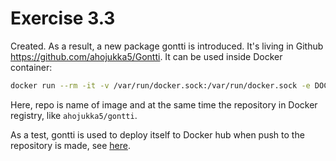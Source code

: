 # Exercise 3.3

Created. As a result, a new package gontti is introduced. It's living in Github <https://github.com/ahojukka5/Gontti>. It can be used inside Docker container:

```bash
docker run --rm -it -v /var/run/docker.sock:/var/run/docker.sock -e DOCKER_XRA=xxyyzz ahojukka5/gontti <name>
```

Here, repo is name of image and at the same time the repository in Docker
registry, like `ahojukka5/gontti`.

As a test, gontti is used to deploy itself to Docker hub when push to the repository is made, see [here][1].

[1]: https://github.com/ahojukka5/Gontti/blob/master/.github/workflows/deploy.yml
